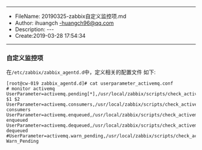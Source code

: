 ___
- FileName: 20190325-zabbix自定义监控项.md
- Author: ihuangch -huangch96@qq.com
- Description: ---
- Create:2019-03-28 17:54:34
___


### 自定义监控项
在`/etc/zabbix/zabbix_agentd.d`中，定义相关的配置文件
如下:
```
[root@cw-019 zabbix_agentd.d]# cat userparameter_activemq.conf 
# monitor activemq
UserParameter=activemq.pending[*],/usr/local/zabbix/scripts/check_activemq.sh $1 $2
UserParameter=activemq.consumers,/usr/local/zabbix/scripts/check_activemq.sh consumers
UserParameter=activemq.enqueued,/usr/local/zabbix/scripts/check_activemq.sh enqueued
UserParameter=activemq.dequeued,/usr/local/zabbix/scripts/check_activemq.sh dequeued
#UserParameter=activemq.warn_pending,/usr/local/zabbix/scripts/check_activemq.sh Warn_Pending

```

